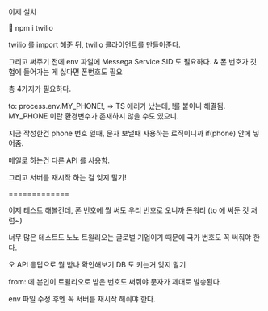 이제 설치

🐸 npm i twilio

twilio 를 import 해준 뒤, twilio 클라이언트를 만들어준다. 



그리고 써주기 전에 env 파일에 
Messega Service SID 도 필요하다.
& 폰 번호가 깃헙에 들어가는 게 싫다면 폰번호도 필요

총 4가지가 필요하다.



to: process.env.MY_PHONE!,
=> TS 에러가 났는데, !를 붙이니 해결됨. MY_PHONE 이란 환경변수가 존재하지 않을 수도 있으니. 

지금 작성한건 phone 번호 일때, 문자 보낼때 사용하는 로직이니까 if(phone) 안에 넣어줌. 

메일로 하는건 다른 API 를 사용함. 

그리고 서버를 재시작 하는 걸 잊지 말기!

=============


이제 테스트 해볼건데, 
폰 번호에 뭘 써도 우리 번호로 오니까 돈워리 (to 에 써둔 것 처럼~)

너무 많은 테스트도 노노 
트윌리오는 글로벌 기업이기 때문에 국가 번호도 꼭 써줘야 한다.


오 API 응답으로 뭘 받나 확인해보기
DB 도 키는거 잊지 말기



from: 에 본인이 트윌리오로 받은 번호도 써줘야 문자가 제대로 발송된다. 

env 파일 수정 후엔 꼭 서버를 재시작 해줘야 한다.

